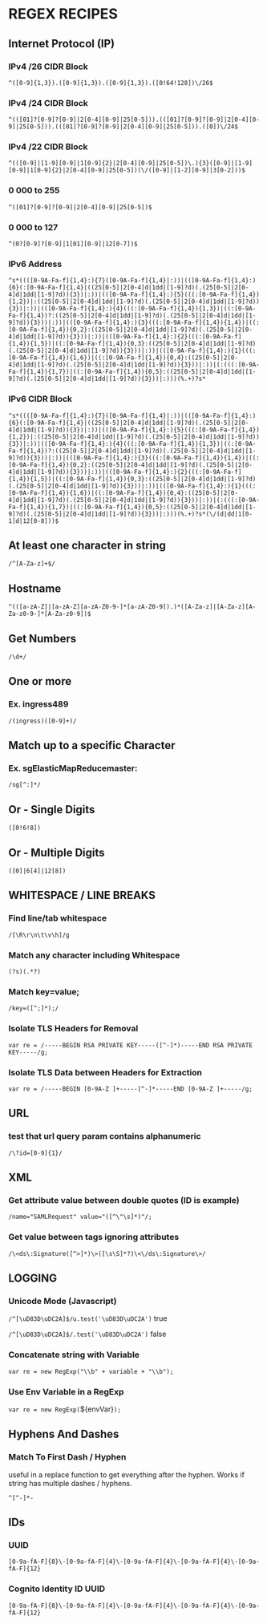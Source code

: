 # REGEX RECIPES

## Internet Protocol (IP)

### IPv4 /26 CIDR Block

`^([0-9]{1,3}).([0-9]{1,3}).([0-9]{1,3}).([0!64!128])\/26$`

### IPv4 /24 CIDR Block

`^(([01]?[0-9]?[0-9]|2[0-4][0-9]|25[0-5])).(([01]?[0-9]?[0-9]|2[0-4][0-9]|25[0-5])).(([01]?[0-9]?[0-9]|2[0-4][0-9]|25[0-5])).([0])\/24$`

### IPv4 /22 CIDR Block

`^(([0-9]|[1-9][0-9]|1[0-9]{2}|2[0-4][0-9]|25[0-5])\.){3}([0-9]|[1-9][0-9]|1[0-9]{2}|2[0-4][0-9]|25[0-5])(\/([0-9]|[1-2][0-9]|3[0-2]))$`

### 0 000 to 255

`^([01]?[0-9]?[0-9]|2[0-4][0-9]|25[0-5])$`

### 0 000 to 127

`^(0?[0-9]?[0-9]|1[01][0-9]|12[0-7])$`

### IPv6 Address

`^s*((([0-9A-Fa-f]{1,4}:){7}([0-9A-Fa-f]{1,4}|:))|(([0-9A-Fa-f]{1,4}:){6}(:[0-9A-Fa-f]{1,4}|((25[0-5]|2[0-4]d|1dd|[1-9]?d)(.(25[0-5]|2[0-4]d|1dd|[1-9]?d)){3})|:))|(([0-9A-Fa-f]{1,4}:){5}(((:[0-9A-Fa-f]{1,4}){1,2})|:((25[0-5]|2[0-4]d|1dd|[1-9]?d)(.(25[0-5]|2[0-4]d|1dd|[1-9]?d)){3})|:))|(([0-9A-Fa-f]{1,4}:){4}(((:[0-9A-Fa-f]{1,4}){1,3})|((:[0-9A-Fa-f]{1,4})?:((25[0-5]|2[0-4]d|1dd|[1-9]?d)(.(25[0-5]|2[0-4]d|1dd|[1-9]?d)){3}))|:))|(([0-9A-Fa-f]{1,4}:){3}(((:[0-9A-Fa-f]{1,4}){1,4})|((:[0-9A-Fa-f]{1,4}){0,2}:((25[0-5]|2[0-4]d|1dd|[1-9]?d)(.(25[0-5]|2[0-4]d|1dd|[1-9]?d)){3}))|:))|(([0-9A-Fa-f]{1,4}:){2}(((:[0-9A-Fa-f]{1,4}){1,5})|((:[0-9A-Fa-f]{1,4}){0,3}:((25[0-5]|2[0-4]d|1dd|[1-9]?d)(.(25[0-5]|2[0-4]d|1dd|[1-9]?d)){3}))|:))|(([0-9A-Fa-f]{1,4}:){1}(((:[0-9A-Fa-f]{1,4}){1,6})|((:[0-9A-Fa-f]{1,4}){0,4}:((25[0-5]|2[0-4]d|1dd|[1-9]?d)(.(25[0-5]|2[0-4]d|1dd|[1-9]?d)){3}))|:))|(:(((:[0-9A-Fa-f]{1,4}){1,7})|((:[0-9A-Fa-f]{1,4}){0,5}:((25[0-5]|2[0-4]d|1dd|[1-9]?d)(.(25[0-5]|2[0-4]d|1dd|[1-9]?d)){3}))|:)))(%.+)?s*`

### IPv6 CIDR Block

`^s*((([0-9A-Fa-f]{1,4}:){7}([0-9A-Fa-f]{1,4}|:))|(([0-9A-Fa-f]{1,4}:){6}(:[0-9A-Fa-f]{1,4}|((25[0-5]|2[0-4]d|1dd|[1-9]?d)(.(25[0-5]|2[0-4]d|1dd|[1-9]?d)){3})|:))|(([0-9A-Fa-f]{1,4}:){5}(((:[0-9A-Fa-f]{1,4}){1,2})|:((25[0-5]|2[0-4]d|1dd|[1-9]?d)(.(25[0-5]|2[0-4]d|1dd|[1-9]?d)){3})|:))|(([0-9A-Fa-f]{1,4}:){4}(((:[0-9A-Fa-f]{1,4}){1,3})|((:[0-9A-Fa-f]{1,4})?:((25[0-5]|2[0-4]d|1dd|[1-9]?d)(.(25[0-5]|2[0-4]d|1dd|[1-9]?d)){3}))|:))|(([0-9A-Fa-f]{1,4}:){3}(((:[0-9A-Fa-f]{1,4}){1,4})|((:[0-9A-Fa-f]{1,4}){0,2}:((25[0-5]|2[0-4]d|1dd|[1-9]?d)(.(25[0-5]|2[0-4]d|1dd|[1-9]?d)){3}))|:))|(([0-9A-Fa-f]{1,4}:){2}(((:[0-9A-Fa-f]{1,4}){1,5})|((:[0-9A-Fa-f]{1,4}){0,3}:((25[0-5]|2[0-4]d|1dd|[1-9]?d)(.(25[0-5]|2[0-4]d|1dd|[1-9]?d)){3}))|:))|(([0-9A-Fa-f]{1,4}:){1}(((:[0-9A-Fa-f]{1,4}){1,6})|((:[0-9A-Fa-f]{1,4}){0,4}:((25[0-5]|2[0-4]d|1dd|[1-9]?d)(.(25[0-5]|2[0-4]d|1dd|[1-9]?d)){3}))|:))|(:(((:[0-9A-Fa-f]{1,4}){1,7})|((:[0-9A-Fa-f]{1,4}){0,5}:((25[0-5]|2[0-4]d|1dd|[1-9]?d)(.(25[0-5]|2[0-4]d|1dd|[1-9]?d)){3}))|:)))(%.+)?s*(\/(d|dd|1[0-1]d|12[0-8]))$`

## At least one character in string

`/^[A-Za-z]+$/`

## Hostname

`^(([a-zA-Z]|[a-zA-Z][a-zA-Z0-9-]*[a-zA-Z0-9]).)*([A-Za-z]|[A-Za-z][A-Za-z0-9-]*[A-Za-z0-9])$`

## Get Numbers

`/\d+/`

## One or more

### Ex. ingress489

`/(ingress)([0-9]+)/`

## Match up to a specific Character

### Ex. sgElasticMapReducemaster:

`/sg[^:]*/`

## Or - Single Digits

`([0!6!8])`

## Or - Multiple Digits

`([0]|6[4]|12[8])`

## WHITESPACE / LINE BREAKS

### Find line/tab whitespace

`/[\R\r\n\t\v\h]/g`

### Match any character including Whitespace

`(?s)(.*?)`

### Match key=value;

`/key=([^;]*);/`

### Isolate TLS Headers for Removal

`var re = /-----BEGIN RSA PRIVATE KEY-----([^-]*)-----END RSA PRIVATE KEY-----/g;`

### Isolate TLS Data between Headers for Extraction

`var re = /-----BEGIN [0-9A-Z ]+-----[^-]*-----END [0-9A-Z ]+-----/g;`

## URL

### test that url query param contains alphanumeric

`/\?id=[0-9]{1}/`

## XML

### Get attribute value between double quotes (ID is example)

`/name="SAMLRequest" value="([^\"\s]*)"/;`

### Get value between tags ignoring attributes

`/\<ds\:Signature([^>]*)\>([\s\S]*?)\<\/ds\:Signature\>/`

## LOGGING

### Unicode Mode (Javascript)

`/^[\uD83D\uDC2A]$/u.test('\uD83D\uDC2A')`
true

`/^[\uD83D\uDC2A]$/.test('\uD83D\uDC2A')`
false

### Concatenate string with Variable

`var re = new RegExp("\\b" + variable + "\\b");`

### Use Env Variable in a RegExp

`var re = new RegExp(`\${envVar}`);`

## Hyphens And Dashes

### Match To First Dash / Hyphen

useful in a replace function to get everything after the hyphen.
Works if string has multiple dashes / hyphens.

`^[^-]*-`

## IDs

### UUID

`[0-9a-fA-F]{8}\-[0-9a-fA-F]{4}\-[0-9a-fA-F]{4}\-[0-9a-fA-F]{4}\-[0-9a-fA-F]{12}`

### Cognito Identity ID UUID

`[0-9a-fA-F]{8}\-[0-9a-fA-F]{4}\-[0-9a-fA-F]{4}\-[0-9a-fA-F]{4}\-[0-9a-fA-F]{12}`
